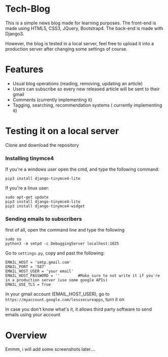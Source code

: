 # Tech-Blog
This is a simple news blog made for learning purposes. The front-end is made using HTML5, CSS3, JQuery, Bootstrap4. The back-end is made with Django3.

However, the blog is tested in a local server, feel free to upload it into a production server after changing some settings of course.

# Features 
- Usual blog operations (reading, removing, updating an article)
- Users can subscribe so every new released article will be sent to their gmail 
- Comments (currently implementing it)
- Tagging, searching, recommendation systems ( currently implementing it) 

# Testing it on a local server 

Clone and download the repository

### Installing tinymce4 

If you're a windows user open the cmd, and type the following command: 

``` pip3 install django-tinymce4-lite ```

If you're a linux user:

``` 
sudo apt-get update 
pip3 install django-tinymce4-lite
pip3 install django-tinymce4-widget
```

### Sending emails to subscribers 

first of all, open the command line and type the following 

``` 
sudo su 
python3 -m smtpd -c DebuggingServer localhost:1025
```

Go to ``` settings.py ```, copy and past the following:
```
EMAIL_HOST = 'smtp.gmail.com'
EMAIL_PORT = '587'
EMAIL_HOST_USER = 'your email'  
EMAIL_HOST_PASSWORD = ''        #Make sure to not write it if you're in a production server (use some google APIs)
EMAIL_USE_TLS = True 
```
In your gmail account (EMAIL_HOST_USER), go to ``` https://myaccount.google.com/lesssecureapps ```, turn it on

In case you don't know what's it, it allows third party software to send emails using your account


# Overview
Emmm, i will add some screenshots later....
